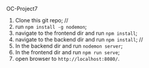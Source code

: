 OC-Project7

1. Clone this git repo; 
//
2. run `npm install -g nodemon`;
3. navigate to the frontend dir and run `npm install`;
3. navigate to the backend dir and run `npm install`;
//
4. In the backend dir and run `nodemon server`;
5. In the frontend dir and run `npm run serve`;
6. open browser to `http://localhost:8080/`.